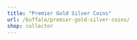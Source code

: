 ```yaml
---
title: "Premier Gold Silver Coins"
url: /buffalo/premier-gold-silver-coins/
shop: collector
---
```

